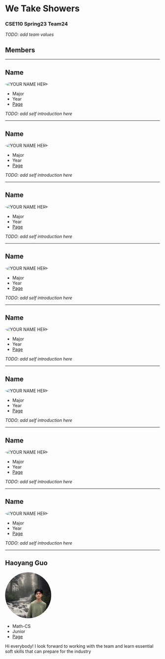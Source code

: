 # We Take Showers
### CSE110 Spring23 Team24

*TODO: add team values*

## Members

<hr />

## Name

<img src="./images/YOURNAME.jpg" alt="YOUR NAME HERE" width="150" style="border-radius: 50%;">

- Major
- Year
- [Page]()
  
*TODO: add self introduction here*

<hr />

## Name

<img src="./images/YOURNAME.jpg" alt="YOUR NAME HERE" width="150" style="border-radius: 50%;">

- Major
- Year
- [Page]()
  
*TODO: add self introduction here*

<hr />

## Name

<img src="./images/YOURNAME.jpg" alt="YOUR NAME HERE" width="150" style="border-radius: 50%;">

- Major
- Year
- [Page]()
  
*TODO: add self introduction here*

<hr />

## Name

<img src="./images/YOURNAME.jpg" alt="YOUR NAME HERE" width="150" style="border-radius: 50%;">

- Major
- Year
- [Page]()
  
*TODO: add self introduction here*

<hr />

## Name

<img src="./images/YOURNAME.jpg" alt="YOUR NAME HERE" width="150" style="border-radius: 50%;">

- Major
- Year
- [Page]()
  
*TODO: add self introduction here*

<hr />

## Name

<img src="./images/YOURNAME.jpg" alt="YOUR NAME HERE" width="150" style="border-radius: 50%;">

- Major
- Year
- [Page]()
  
*TODO: add self introduction here*

<hr />

## Name

<img src="./images/YOURNAME.jpg" alt="YOUR NAME HERE" width="150" style="border-radius: 50%;">

- Major
- Year
- [Page]()
  
*TODO: add self introduction here*

<hr />

## Name

<img src="./images/YOURNAME.jpg" alt="YOUR NAME HERE" width="150" style="border-radius: 50%;">

- Major
- Year
- [Page]()
  
*TODO: add self introduction here*

<hr />

## Haoyang Guo

<img src="./images/haoyangguo.jpg" alt="Haoyang Guo" width="150" style="border-radius: 50%;">

- Math-CS
- Junior
- [Page](https://haoyangguo.github.io/cse110-lab1/)
  
Hi everybody! I look forward to working with the team and learn essential soft skills that can prepare for the industry





  
